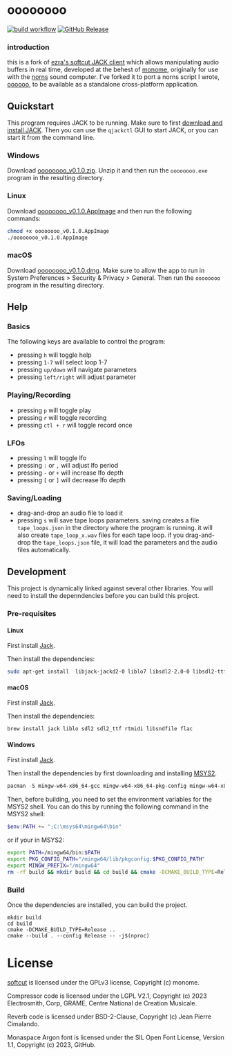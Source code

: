 # oooooooo

[![build workflow](https://github.com/schollz/oooooooo/actions/workflows/ci.yml/badge.svg)](https://github.com/schollz/oooooooo/actions/workflows/ci.yml) [![GitHub Release](https://img.shields.io/github/v/release/schollz/oooooooo)](https://github.com/schollz/oooooooo/releases/latest)

### introduction

this is a fork of [ezra's softcut JACK client](https://github.com/monome/softcut-lib/) which allows manipulating audio buffers in real time, developed at the behest of [monome](https://monome.org), originally for use with the [norns](https://monome.org/norns/) sound computer. I've forked it to port a norns script I wrote, [oooooo](https://github.com/schollz/oooooo), to be available as a standalone cross-platform application. 

## Quickstart

This program requires JACK to be running. Make sure to first [download and install JACK](https://jackaudio.org/downloads/). Then you can use the `qjackctl` GUI to start JACK, or you can start it from the command line.

### Windows

Download [oooooooo_v0.1.0.zip](https://github.com/schollz/oooooooo/releases/download/v0.1.0/oooooooo_v0.1.0.zip). Unzip it and then run the `oooooooo.exe` program in the resulting directory.

### Linux

Download [oooooooo_v0.1.0.AppImage](https://github.com/schollz/oooooooo/releases/download/v0.1.0/oooooooo_v0.1.0.AppImage) and then run the following commands:

```bash
chmod +x oooooooo_v0.1.0.AppImage
./oooooooo_v0.1.0.AppImage
```

### macOS

Download [oooooooo_v0.1.0.dmg](https://github.com/schollz/oooooooo/releases/download/v0.1.0/oooooooo_v0.1.0.dmg). Make sure to allow the app to run in System Preferences > Security & Privacy > General. Then run the `oooooooo` program in the resulting directory.

## Help

### Basics

The following keys are available to control the program:

- pressing `h` will toggle help
- pressing `1-7` will select loop 1-7
- pressing `up/down` will navigate parameters
- pressing `left/right` will adjust parameter

### Playing/Recording

- pressing `p` will toggle play
- pressing `r` will toggle recording
- pressing `ctl + r` will toggle record once

### LFOs

- pressing `l` will toggle lfo
- pressing `:` or `,` will adjust lfo period
- pressing `-` or `+` will increase lfo depth
- pressing `[` or `]` will decrease lfo depth

### Saving/Loading

- drag-and-drop an audio file to load it
- pressing `s` will save tape loops parameters. saving creates a file `tape_loops.json` in the directory where the program is running. it will also create `tape_loop_x.wav` files for each tape loop. if you drag-and-drop the `tape_loops.json` file, it will load the parameters and the audio files automatically.

## Development

This project is dynamically linked against several other libraries. You will need to install the depenndencies before you can build this project.

### Pre-requisites

#### Linux

First install [Jack](https://jackaudio.org/downloads/#linux).

Then install the dependencies:

```bash
sudo apt-get install  libjack-jackd2-0 liblo7 libsdl2-2.0-0 libsdl2-ttf-2.0-0 librtmidi6 libsndfile1 flac
```

#### macOS

First install [Jack](https://jackaudio.org/downloads/#macos).

Then install the dependencies:

```bash
brew install jack liblo sdl2 sdl2_ttf rtmidi libsndfile flac
```

#### Windows

First install [Jack](https://jackaudio.org/downloads/#windows).

Then install the dependencies by first downloading and installing [MSYS2](https://www.msys2.org/).

```powershell
pacman -S mingw-w64-x86_64-gcc mingw-w64-x86_64-pkg-config mingw-w64-x86_64-python mingw-w64-x86_64-jack2 mingw-w64-x86_64-liblo mingw-w64-x86_64-SDL2 mingw-w64-x86_64-SDL2_ttf mingw-w64-x86_64-rtmidi mingw-w64-x86_64-libsndfile
```

Then, before building, you need to set the environment variables for the MSYS2 shell. You can do this by running the following command in the MSYS2 shell:

```powershell
$env:PATH += ";C:\msys64\mingw64\bin"
```

or if your in MSYS2:

```bash
export PATH=/mingw64/bin:$PATH
export PKG_CONFIG_PATH="/mingw64/lib/pkgconfig:$PKG_CONFIG_PATH"
export MINGW_PREFIX="/mingw64"
rm -rf build && mkdir build && cd build && cmake -DCMAKE_BUILD_TYPE=Release -DCMAKE_PREFIX_PATH=/mingw64 -G "Unix Makefiles" .. && cmake --build . --config Release -- -j$(nproc)
```


### Build

Once the dependencies are installed, you can build the project.

```
mkdir build 
cd build 
cmake -DCMAKE_BUILD_TYPE=Release ..
cmake --build . --config Release -- -j$(nproc)
```

# License

[softcut](https://github.com/monome/softcut-lib/) is licensed under the GPLv3 license, Copyright (c) monome.

Compressor code is licensed under the LGPL V2.1, Copyright (c) 2023 Electrosmith, Corp, GRAME, Centre National de Creation Musicale.

Reverb code is licensed under BSD-2-Clause, Copyright (c) Jean Pierre Cimalando.

Monaspace Argon font is licensed under the SIL Open Font License, Version 1.1, Copyright (c) 2023, GitHub.

